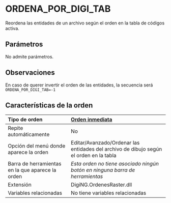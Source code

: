 # ORDENA\_POR\_DIGI\_TAB

Reordena las entidades de un archivo según el orden en la tabla de códigos activa.

## Parámetros

No admite parámetros.

## Observaciones

En caso de querer invertir el orden de las entidades, la secuencia será `ORDENA_POR_DIGI_TAB=-1`

## Características de la orden

| Tipo de orden | [Orden inmediata](ordena-por-digitab.md) |
| :--- | :--- |
| Repite automáticamente | No |
| Opción del menú donde aparece la orden | Editar/Avanzado/Ordenar las entidades del archivo de dibujo según el orden en la tabla |
| Barra de herramientas en la que aparece la orden | _Esta orden no tiene asociado ningún botón en ninguna barra de herramientas_ |
| Extensión | DigiNG.OrdenesRaster.dll |
| Variables relacionadas | No tiene variables relacionadas |

